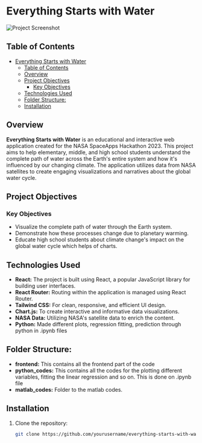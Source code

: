 # Everything Starts with Water

![Project Screenshot](link_to_project_screenshot.png)

## Table of Contents

- [Everything Starts with Water](#everything-starts-with-water)
  - [Table of Contents](#table-of-contents)
  - [Overview](#overview)
  - [Project Objectives](#project-objectives)
    - [Key Objectives](#key-objectives)
  - [Technologies Used](#technologies-used)
  - [Folder Structure:](#folder-structure)
  - [Installation](#installation)

## Overview

**Everything Starts with Water** is an educational and interactive web application created for the NASA SpaceApps Hackathon 2023. This project aims to help elementary, middle, and high school students understand the complete path of water across the Earth's entire system and how it's influenced by our changing climate. The application utilizes data from NASA satellites to create engaging visualizations and narratives about the global water cycle.

## Project Objectives

### Key Objectives

- Visualize the complete path of water through the Earth system.
- Demonstrate how these processes change due to planetary warming.
- Educate high school students about climate change's impact on the global water cycle which helps of charts.

## Technologies Used

- **React:** The project is built using React, a popular JavaScript library for building user interfaces.
- **React Router:** Routing within the application is managed using React Router.
- **Tailwind CSS:** For clean, responsive, and efficient UI design.
- **Chart.js:** To create interactive and informative data visualizations.
- **NASA Data:** Utilizing NASA's satellite data to enrich the content.
- **Python:** Made different plots, regression fitting, prediction through python in .ipynb files

## Folder Structure:

- **frontend:** This contains all the frontend part of the code
- **python_codes:** This contains all the codes for the plotting different variables, fitting the linear regression and so on. This is done on .ipynb file
- **matlab_codes:** Folder to the matlab codes.

## Installation

1. Clone the repository:

   ```bash
   git clone https://github.com/yourusername/everything-starts-with-water.git
   ```
